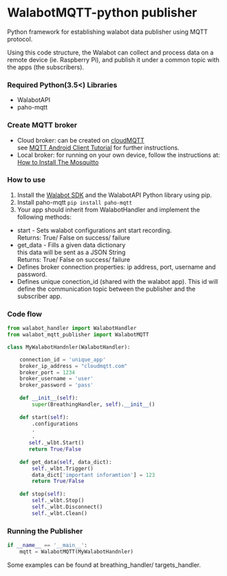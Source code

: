 # WalabotMQTT-python publisher

Python framework for establishing walabot data publisher using MQTT protocol.

Using this code structure, the Walabot can collect and process data on a remote device (ie. Raspberry Pi),
and publish it under a common topic with the apps (the subscribers).

### Required Python(3.5<) Libraries

* WalabotAPI
* paho-mqtt

### Create MQTT broker

* Cloud broker: can be created on [cloudMQTT](https://api.cloudmqtt.com) \
 see [MQTT Android Client Tutorial](https://wildanmsyah.wordpress.com/2017/05/11/mqtt-android-client-tutorial/) for further instructions.
* Local broker: for running on your own device, follow the instructions at: [How to Install The Mosquitto](http://www.steves-internet-guide.com/install-mosquitto-broker/)


### How to use

1. Install the [Walabot SDK](http://walabot.com/getting-started) and the WalabotAPI Python library using pip.
2. Install paho-mqtt `pip install paho-mqtt`
3. Your app should inherit from WalabotHandler and implement the following methods:
- start - Sets walabot configurations ant start recording.\
            Returns: True/ False on success/ failure
- get_data - Fills a given data dictionary\
             this data will be sent as a JSON String\
             Returns: True/ False on success/ failure
- Defines broker connection properties: ip address, port, username and password.
- Defines unique conection_id (shared with the walabot app).
  This id will define the communication topic between the publisher and the subscriber app.

### Code flow
```python
from walabot_handler import WalabotHandler
from walabot_mqtt_publisher import WalabotMQTT

class MyWalabotHandnler(WalabotHandler):

    connection_id = 'unique_app'
    broker_ip_address = "cloudmqtt.com"
    broker_port = 1234
    broker_username = 'user'
    broker_password = 'pass'
    
    def __init__(self):
        super(BreathingHandler, self).__init__()
     
    def start(self):
        .configurations
        .
        .
       self._wlbt.Start()
       return True/False
       
    def get_data(self, data_dict):
        self._wlbt.Trigger()
        data_dict['important inforamtion'] = 123
        return True/False
    
    def stop(self):
        self._wlbt.Stop()
        self._wlbt.Disconnect()
        self._wlbt.Clean()        
```

### Running the Publisher
```python
if __name__ == '__main__':
    mqtt = WalabotMQTT(MyWalabotHandnler)
```

Some examples can be found at breathing_handler/ targets_handler.
